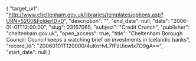 {
  "target_url": "http://www.cheltenham.gov.uk/libraries/templates/options.asp?URN=5200&FolderID=0", 
  "description": "", 
  "end_date": null, 
  "date": "2006-01-01T12:00:00", 
  "slug": 23167065, 
  "subject": "Credit Crunch", 
  "publisher": "cheltenham.gov.uk", 
  "open_access": true, 
  "title": "Cheltenham Borough Council: Council keeps a watching brief on investments in Icelandic banks", 
  "record_id": "20060101T120000/4uKnHvL7fFzUiowlx7O9gA==", 
  "start_date": null
}

